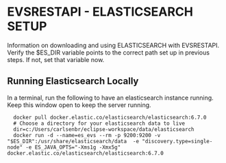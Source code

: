 # EVSRESTAPI - ELASTICSEARCH SETUP

Information on downloading and using ELASTICSEARCH with EVSRESTAPI.
Verify the $ES_DIR variable points to the correct path set up in previous steps. If not, set that variable now. 

## Running Elasticsearch Locally

In a terminal, run the following to have an elasticsearch instance running. Keep this window open to keep the server running.

      docker pull docker.elastic.co/elasticsearch/elasticsearch:6.7.0
      # Choose a directory for your elasticsearch data to live
      dir=c:/Users/carlsenbr/eclipse-workspace/data/elasticsearch
      docker run -d --name=es_evs --rm -p 9200:9200 -v "$ES_DIR":/usr/share/elasticsearch/data  -e "discovery.type=single-node" -e ES_JAVA_OPTS="-Xms1g -Xmx5g" docker.elastic.co/elasticsearch/elasticsearch:6.7.0

